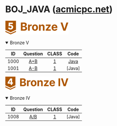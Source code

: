 BOJ_JAVA ([acmicpc.net](https://www.acmicpc.net))  
============================
![LEVEL](https://github.com/chris0825/BOJ_JAVA/blob/main/images/Bronze%20V.PNG)
<details open> <summary> Bronze V </summary>

| ID | Question | CLASS | Code |
|:-:|:-:|:-:|:-:|
| 1000 | [A+B](https://www.acmicpc.net/problem/1000) | [1](https://solved.ac/search?query=in_class:1) | [Java](https://github.com/chris0825/BOJ_JAVA/blob/main/Math/1000.java) |
| 1001 | [A-B](https://www.acmicpc.net/problem/1001) | [1](https://solved.ac/search?query=in_class:1) | [Java] |

![LEVEL](https://github.com/chris0825/BOJ_JAVA/blob/main/images/Bronze%20IV.PNG)
</details>
<details open> <summary> Bronze IV </summary>

| ID | Question | CLASS | Code |
|:-:|:-:|:-:|:-:|
| 1008 | [A/B](https://www.acmicpc.net/problem/1002) | [1](https://solved.ac/search?query=in_class:1) | [Java] |
</details>
